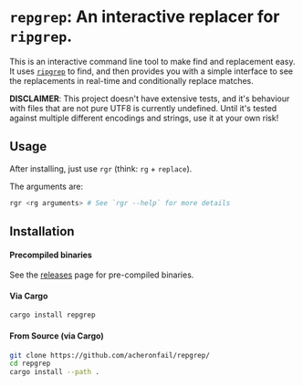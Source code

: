 # `repgrep`: An interactive replacer for `ripgrep`.

This is an interactive command line tool to make find and replacement easy.
It uses [`ripgrep`] to find, and then provides you with a simple interface to see
the replacements in real-time and conditionally replace matches.

**DISCLAIMER**: This project doesn't have extensive tests, and it's behaviour with files that are not pure UTF8 is currently undefined.
Until it's tested against multiple different encodings and strings, use it at your own risk!

## Usage

After installing, just use `rgr` (think: `rg` + `replace`).

The arguments are:

```bash
rgr <rg arguments> # See `rgr --help` for more details
```

## Installation

#### Precompiled binaries

See the [releases] page for pre-compiled binaries.

#### Via Cargo

```bash
cargo install repgrep
```

#### From Source (via Cargo)

```bash
git clone https://github.com/acheronfail/repgrep/
cd repgrep
cargo install --path .
```

[`ripgrep`]: https://github.com/BurntSushi/ripgrep
[releases]: https://github.com/acheronfail/repgrep/releases
